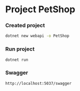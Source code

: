# Project PetShop

### Created project
```bash
dotnet new webapi -o PetShop
```

### Run project
```bash
dotnet run
```

### Swagger
```bash
http://localhost:5037/swagger
```